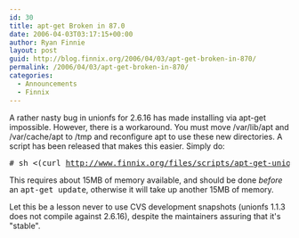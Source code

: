```yaml
---
id: 30
title: apt-get Broken in 87.0
date: 2006-04-03T03:17:15+00:00
author: Ryan Finnie
layout: post
guid: http://blog.finnix.org/2006/04/03/apt-get-broken-in-870/
permalink: /2006/04/03/apt-get-broken-in-870/
categories:
  - Announcements
  - Finnix
---
```

A rather nasty bug in unionfs for 2.6.16 has made installing via apt-get impossible. However, there is a workaround. You must move /var/lib/apt and /var/cache/apt to /tmp and reconfigure apt to use these new directories. A script has been released that makes this easier. Simply do:

<pre># sh &lt;(curl <a href="http://www.finnix.org/files/scripts/apt-get-unionfs-workaround">http://www.finnix.org/files/scripts/apt-get-unionfs-workaround</a>)</pre>

This requires about 15MB of memory available, and should be done _before_ an <tt>apt-get update</tt>, otherwise it will take up another 15MB of memory.

Let this be a lesson never to use CVS development snapshots (unionfs 1.1.3 does not compile against 2.6.16), despite the maintainers assuring that it's "stable".
